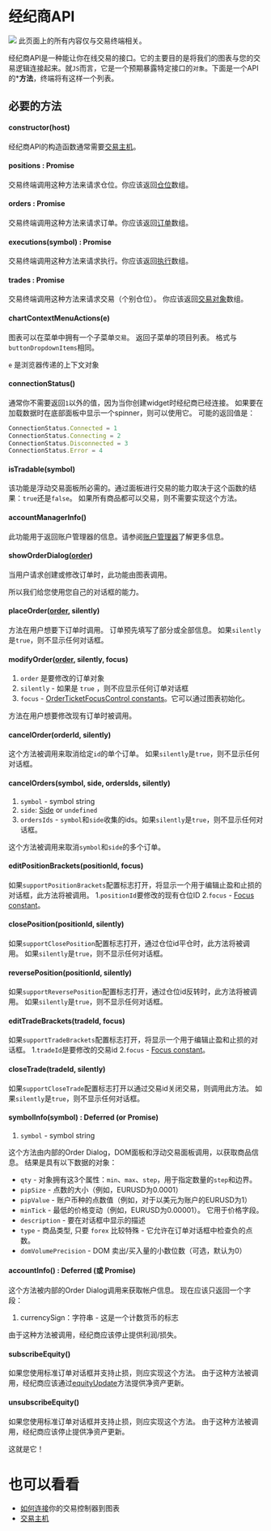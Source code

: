 # 经纪商API

![](/images/trading.png) 此页面上的所有内容仅与交易终端相关。

经纪商API是一种能让你在线交易的接口。它的主要目的是将我们的图表与您的交易逻辑连接起来。就`JS`而言，它是一个预期暴露特定接口的`对象`。下面是一个API的***方法**，终端将有这样一个列表。

## 必要的方法

#### constructor(host)
经纪商API的构造函数通常需要[交易主机](/book/Trading-Host.md)。

#### positions : Promise
交易终端调用这种方法来请求仓位。你应该返回[仓位](/book/Trading-Objects-and-Constants.md#position)数组。

#### orders : Promise
交易终端调用这种方法来请求订单。你应该返回[订单](/book/Trading-Objects-and-Constants.md#order)数组。

#### executions(symbol) : Promise
交易终端调用这种方法来请求执行。你应该返回[执行](/book/Trading-Objects-and-Constants.md#execution)数组。

#### trades : Promise
交易终端调用这种方法来请求交易（个别仓位）。 你应该返回[交易对象](/book/Trading-Objects-and-Constants.md#trade)数组。

#### chartContextMenuActions(e)
图表可以在菜单中拥有一个子菜单`交易`。 返回子菜单的项目列表。 格式与`buttonDropdownItems`相同。

`e` 是浏览器传递的上下文对象

#### connectionStatus()
通常你不需要返回`1`以外的值，因为当你创建widget时经纪商已经连接。 如果要在加载数据时在底部面板中显示一个spinner，则可以使用它。
可能的返回值是：

```javascript
ConnectionStatus.Connected = 1
ConnectionStatus.Connecting = 2
ConnectionStatus.Disconnected = 3
ConnectionStatus.Error = 4
```

#### isTradable(symbol)
该功能是浮动交易面板所必需的。通过面板进行交易的能力取决于这个函数的结果：`true`还是`false`。 如果所有商品都可以交易，则不需要实现这个方法。

#### accountManagerInfo()
此功能用于返回账户管理器的信息。请参阅[账户管理器](/book/Account-Manager.md)了解更多信息。

#### showOrderDialog([order](/book/Trading-Objects-and-Constants.md#order))
当用户请求创建或修改订单时，此功能由图表调用。

所以我们给您使用您自己的对话框的能力。

#### placeOrder([order](/book/Trading-Objects-and-Constants.md#order), silently)

方法在用户想要下订单时调用。 订单预先填写了部分或全部信息。
如果`silently`是`true`，则不显示任何对话框。

#### modifyOrder([order](/book/Trading-Objects-and-Constants.md#order), silently, focus)
1. `order` 是要修改的订单对象
2. `silently` - 如果是 `true` ，则不应显示任何订单对话框
3. `focus` - [OrderTicketFocusControl constants](/book/Trading-Objects-and-Constants.md#orderticketfocuscontrol)。它可以通过图表初始化。

方法在用户想要修改现有订单时被调用。

#### cancelOrder(orderId, silently)
这个方法被调用来取消给定`id`的单个订单。
如果`silently`是`true`，则不显示任何对话框。

#### cancelOrders(symbol, side, ordersIds, silently)
1. `symbol` - symbol string
2. `side`: [Side](/book/Trading-Objects-and-Constants.md#side) or `undefined`
3. `ordersIds` - `symbol`和`side`收集的ids。如果`silently`是`true`，则不显示任何对话框。

这个方法被调用来取消`symbol`和`side`的多个订单。

#### editPositionBrackets(positionId, focus)
如果`supportPositionBrackets`配置标志打开，将显示一个用于编辑止盈和止损的对话框，此方法将被调用。
1.`positionId`要修改的现有仓位ID
2.`focus` - [Focus constant](/book/Trading-Objects-and-Constants.md#focusoptions])。

#### closePosition(positionId, silently)
如果`supportClosePosition`配置标志打开，通过仓位id平仓时，此方法将被调用。
如果`silently`是`true`，则不显示任何对话框。

#### reversePosition(positionId, silently)
如果`supportReversePosition`配置标志打开，通过仓位id反转时，此方法将被调用。
如果`silently`是`true`，则不显示任何对话框。

#### editTradeBrackets(tradeId, focus)
如果`supportTradeBrackets`配置标志打开，将显示一个用于编辑止盈和止损的对话框。
1.`tradeId`是要修改的交易id
2.`focus` - [Focus constant](/book/Trading-Objects-and-Constants.md#focusoptions])。

#### closeTrade(tradeId, silently)
如果`supportCloseTrade`配置标志打开以通过交易id关闭交易，则调用此方法。
如果`silently`是`true`，则不显示任何对话框。

#### symbolInfo(symbol) : Deferred (or Promise)
1. `symbol` - symbol string

这个方法由内部的Order Dialog，DOM面板和浮动交易面板调用，以获取商品信息。
结果是具有以下数据的对象：

- `qty` - 对象拥有这3个属性：`min`、`max`、`step`，用于指定数量的`step`和边界。
- `pipSize` - 点数的大小（例如，EURUSD为0.0001）
- `pipValue` - 账户币种的点数值（例如，对于以美元为账户的EURUSD为1）
- `minTick` - 最低的价格变动（例如，EURUSD为0.00001）。 它用于价格字段。
- `description` - 要在对话框中显示的描述
- `type` - 商品类型, 只要 `forex` 比较特殊 - 它允许在订单对话框中检查负的点数。
- `domVolumePrecision` - DOM 卖出/买入量的小数位数（可选，默认为0）

#### accountInfo() : Deferred (或 Promise)

这个方法被内部的Order Dialog调用来获取帐户信息。
现在应该只返回一个字段：
1. currencySign：字符串 - 这是一个计数货币的标志

由于这种方法被调用，经纪商应该停止提供利润/损失。

#### subscribeEquity()

如果您使用标准订单对话框并支持止损，则应实现这个方法。
由于这种方法被调用，经纪商应该通过[equityUpdate](/book/Trading-Host.md#equityupdateequity)方法提供净资产更新。

#### unsubscribeEquity()
如果您使用标准订单对话框并支持止损，则应实现这个方法。
由于这种方法被调用，经纪商应该停止提供净资产更新。

这就是它！

# 也可以看看

- [如何连接](/book/Widget-Constructor.md#brokerfactory)你的交易控制器到图表
- [交易主机](/book/Trading-Host.md)
